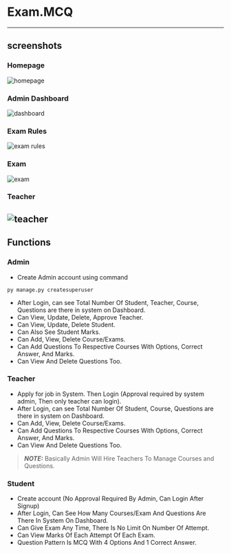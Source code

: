 # Exam.MCQ
---
## screenshots
### Homepage
![homepage](https://github.com/bhaveshjain144/mcqexam/blob/main/static/screenshots/homepage.png)
### Admin Dashboard
![dashboard](https://github.com/bhaveshjain144/mcqexam/blob/main/static/screenshots/admin/admin_dashboard_page.png)
### Exam Rules
![exam rules](https://github.com/bhaveshjain144/mcqexam/blob/main/static/screenshots/student/student_exam_rules_page.png)
### Exam
![exam](https://github.com/bhaveshjain144/mcqexam/blob/main/static/screenshots/student/student_take_exam_page.png)
### Teacher
![teacher](https://github.com/bhaveshjain144/mcqexam/blob/main/static/screenshots/teacher/teacher_question_page.png)
---
## Functions
### Admin
- Create Admin account using command
```
py manage.py createsuperuser
```
- After Login, can see Total Number Of Student, Teacher, Course, Questions are there in system on Dashboard.
- Can View, Update, Delete, Approve Teacher.
- Can View, Update, Delete Student.
- Can Also See Student Marks.
- Can Add, View, Delete Course/Exams.
- Can Add Questions To Respective Courses With Options, Correct Answer, And Marks.
- Can View And Delete Questions Too.

### Teacher
- Apply for job in System. Then Login (Approval required by system admin, Then only teacher can login).
- After Login, can see Total Number Of Student, Course, Questions are there in system on Dashboard.
- Can Add, View, Delete Course/Exams.
- Can Add Questions To Respective Courses With Options, Correct Answer, And Marks.
- Can View And Delete Questions Too.
> **_NOTE:_**  Basically Admin Will Hire Teachers To Manage Courses and Questions.

### Student
- Create account (No Approval Required By Admin, Can Login After Signup)
- After Login, Can See How Many Courses/Exam And Questions Are There In System On Dashboard.
- Can Give Exam Any Time, There Is No Limit On Number Of Attempt.
- Can View Marks Of Each Attempt Of Each Exam.
- Question Pattern Is MCQ With 4 Options And 1 Correct Answer.